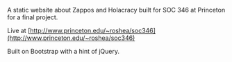 A static website about Zappos and Holacracy built for SOC 346 at Princeton for a final project.

Live at [http://www.princeton.edu/~roshea/soc346](http://www.princeton.edu/~roshea/soc346)

Built on Bootstrap with a hint of jQuery.

